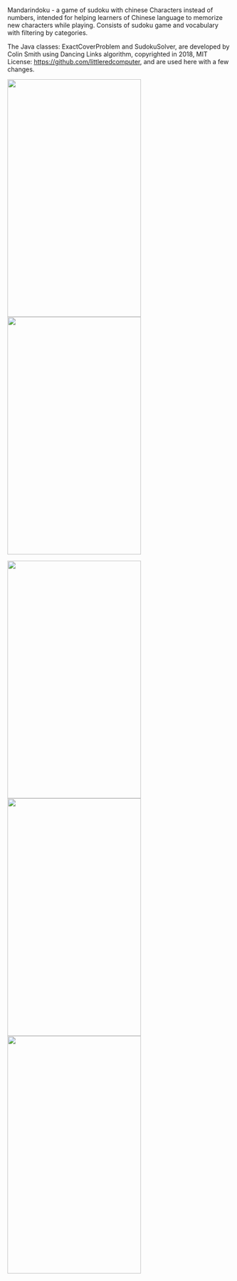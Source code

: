 # 
Mandarindoku - a game of sudoku with chinese Characters instead of numbers, 
intended for helping learners of Chinese language to memorize new characters while playing.
Consists of sudoku game and vocabulary with filtering by categories.


The Java classes: ExactCoverProblem and SudokuSolver, are developed by Colin Smith using Dancing Links algorithm, copyrighted in 2018, MIT License: https://github.com/littleredcomputer, and are used here with a few changes.

<img src="https://user-images.githubusercontent.com/90948269/197374750-02f37086-2867-4208-9a77-82a87fe6a4ef.png" width="300" height="533">  <img src="https://user-images.githubusercontent.com/90948269/197374751-29b4c141-fd7e-457e-b279-7f748177fce4.png" width="300" height="533">

<img src="https://user-images.githubusercontent.com/90948269/197374761-5baa0c3c-b3d3-4b40-9a05-73307b24151c.png" width="300" height="533">  <img src="https://user-images.githubusercontent.com/90948269/197374762-ddbd650f-b9db-487c-ac4e-d4b1f8285523.png" width="300" height="533">  <img src="https://user-images.githubusercontent.com/90948269/197374764-7ef8d659-04d2-4eae-a5bf-6c10a40df425.png" width="300" height="533">
